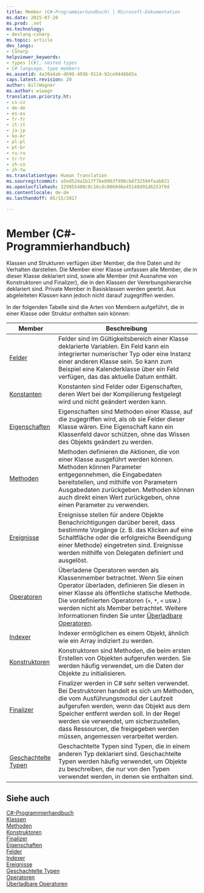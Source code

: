 ```yaml
---
title: Member (C#-Programmierhandbuch) | Microsoft-Dokumentation
ms.date: 2015-07-20
ms.prod: .net
ms.technology:
- devlang-csharp
ms.topic: article
dev_langs:
- CSharp
helpviewer_keywords:
- types [C#], nested types
- C# language, type members
ms.assetid: 4a30a4ab-d690-4936-9124-92ce9448665a
caps.latest.revision: 20
author: BillWagner
ms.author: wiwagn
translation.priority.ht:
- cs-cz
- de-de
- es-es
- fr-fr
- it-it
- ja-jp
- ko-kr
- pl-pl
- pt-br
- ru-ru
- tr-tr
- zh-cn
- zh-tw
ms.translationtype: Human Translation
ms.sourcegitcommit: a5ed524a1b17f7be8903f998cbd732594faab831
ms.openlocfilehash: 229955400c0c16cdc0069d6e45148d91d6253f9d
ms.contentlocale: de-de
ms.lasthandoff: 05/15/2017

---
```

# <a name="members-c-programming-guide"></a>Member (C#-Programmierhandbuch)
Klassen und Strukturen verfügen über Member, die ihre Daten und ihr Verhalten darstellen. Die Member einer Klasse umfassen alle Member, die in dieser Klasse deklariert sind, sowie alle Member (mit Ausnahme von Konstruktoren und Finalizer), die in den Klassen der Vererbungshierarchie deklariert sind. Private Member in Basisklassen werden geerbt. Aus abgeleiteten Klassen kann jedoch nicht darauf zugegriffen werden.  
  
 In der folgenden Tabelle sind die Arten von Membern aufgeführt, die in einer Klasse oder Struktur enthalten sein können:  
  
|Member|Beschreibung|  
|------------|-----------------|  
|[Felder](../../../csharp/programming-guide/classes-and-structs/fields.md)|Felder sind im Gültigkeitsbereich einer Klasse deklarierte Variablen. Ein Feld kann ein integrierter numerischer Typ oder eine Instanz einer anderen Klasse sein. So kann zum Beispiel eine Kalenderklasse über ein Feld verfügen, das das aktuelle Datum enthält.|  
|[Konstanten](../../../csharp/programming-guide/classes-and-structs/constants.md)|Konstanten sind Felder oder Eigenschaften, deren Wert bei der Kompilierung festgelegt wird und nicht geändert werden kann.|  
|[Eigenschaften](../../../csharp/programming-guide/classes-and-structs/properties.md)|Eigenschaften sind Methoden einer Klasse, auf die zugegriffen wird, als ob sie Felder dieser Klasse wären. Eine Eigenschaft kann ein Klassenfeld davor schützen, ohne das Wissen des Objekts geändert zu werden.|  
|[Methoden](../../../csharp/programming-guide/classes-and-structs/methods.md)|Methoden definieren die Aktionen, die von einer Klasse ausgeführt werden können. Methoden können Parameter entgegennehmen, die Eingabedaten bereitstellen, und mithilfe von Parametern Ausgabedaten zurückgeben. Methoden können auch direkt einen Wert zurückgeben, ohne einen Parameter zu verwenden.|  
|[Ereignisse](../../../csharp/programming-guide/events/index.md)|Ereignisse stellen für andere Objekte Benachrichtigungen darüber bereit, dass bestimmte Vorgänge (z. B. das Klicken auf eine Schaltfläche oder die erfolgreiche Beendigung einer Methode) eingetreten sind. Ereignisse werden mithilfe von Delegaten definiert und ausgelöst.|  
|[Operatoren](../../../csharp/programming-guide/statements-expressions-operators/operators.md)|Überladene Operatoren werden als Klassenmember betrachtet. Wenn Sie einen Operator überladen, definieren Sie diesen in einer Klasse als öffentliche statische Methode. Die vordefinierten Operatoren (`+`, `*`, `<` usw.) werden nicht als Member betrachtet. Weitere Informationen finden Sie unter [Überladbare Operatoren](../../../csharp/programming-guide/statements-expressions-operators/overloadable-operators.md).|  
|[Indexer](../../../csharp/programming-guide/indexers/index.md)|Indexer ermöglichen es einem Objekt, ähnlich wie ein Array indiziert zu werden.|  
|[Konstruktoren](../../../csharp/programming-guide/classes-and-structs/constructors.md)|Konstruktoren sind Methoden, die beim ersten Erstellen von Objekten aufgerufen werden. Sie werden häufig verwendet, um die Daten der Objekte zu initialisieren.|  
|[Finalizer](../../../csharp/programming-guide/classes-and-structs/destructors.md)|Finalizer werden in C# sehr selten verwendet. Bei Destruktoren handelt es sich um Methoden, die vom Ausführungsmodul der Laufzeit aufgerufen werden, wenn das Objekt aus dem Speicher entfernt werden soll. In der Regel werden sie verwendet, um sicherzustellen, dass Ressourcen, die freigegeben werden müssen, angemessen verarbeitet werden.|  
|[Geschachtelte Typen](../../../csharp/programming-guide/classes-and-structs/nested-types.md)|Geschachtelte Typen sind Typen, die in einem anderen Typ deklariert sind. Geschachtelte Typen werden häufig verwendet, um Objekte zu beschreiben, die nur von den Typen verwendet werden, in denen sie enthalten sind.|  
  
## <a name="see-also"></a>Siehe auch  
 [C#-Programmierhandbuch](../../../csharp/programming-guide/index.md)   
 [Klassen](../../../csharp/programming-guide/classes-and-structs/classes.md)   
 [Methoden](../../../csharp/programming-guide/classes-and-structs/methods.md)   
 [Konstruktoren](../../../csharp/programming-guide/classes-and-structs/constructors.md)   
 [Finalizer](../../../csharp/programming-guide/classes-and-structs/destructors.md)   
 [Eigenschaften](../../../csharp/programming-guide/classes-and-structs/properties.md)   
 [Felder](../../../csharp/programming-guide/classes-and-structs/fields.md)   
 [Indexer](../../../csharp/programming-guide/indexers/index.md)   
 [Ereignisse](../../../csharp/programming-guide/events/index.md)   
 [Geschachtelte Typen](../../../csharp/programming-guide/classes-and-structs/nested-types.md)   
 [Operatoren](../../../csharp/programming-guide/statements-expressions-operators/operators.md)   
 [Überladbare Operatoren](../../../csharp/programming-guide/statements-expressions-operators/overloadable-operators.md)
